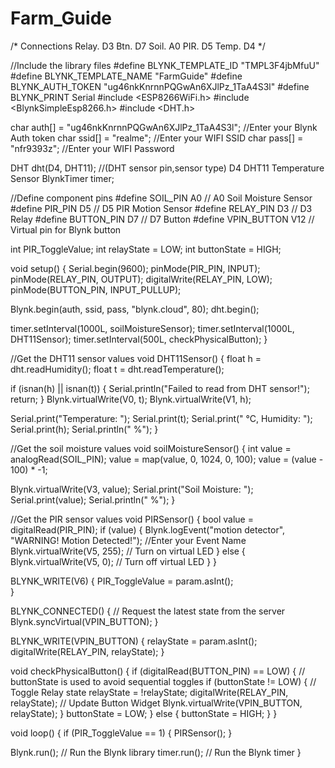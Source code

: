 # Farm_Guide
/* Connections
Relay. D3
Btn.   D7
Soil.  A0
PIR.   D5
Temp.  D4
*/

//Include the library files
#define BLYNK_TEMPLATE_ID "TMPL3F4jbMfuU"
#define BLYNK_TEMPLATE_NAME "FarmGuide"
#define BLYNK_AUTH_TOKEN "ug46nkKnrnnPQGwAn6XJlPz_1TaA4S3l"
#define BLYNK_PRINT Serial
#include <ESP8266WiFi.h>
#include <BlynkSimpleEsp8266.h>
#include <DHT.h>

char auth[] = "ug46nkKnrnnPQGwAn6XJlPz_1TaA4S3l";  //Enter your Blynk Auth token
char ssid[] = "realme";  //Enter your WIFI SSID
char pass[] = "nfr9393z";  //Enter your WIFI Password

DHT dht(D4, DHT11);  //(DHT sensor pin,sensor type)  D4 DHT11 Temperature Sensor
BlynkTimer timer;

//Define component pins
#define SOIL_PIN A0     // A0 Soil Moisture Sensor
#define PIR_PIN D5      // D5 PIR Motion Sensor
#define RELAY_PIN D3    // D3 Relay
#define BUTTON_PIN D7   // D7 Button
#define VPIN_BUTTON V12 // Virtual pin for Blynk button

int PIR_ToggleValue;
int relayState = LOW;
int buttonState = HIGH;

void setup() {
  Serial.begin(9600);
  pinMode(PIR_PIN, INPUT);
  pinMode(RELAY_PIN, OUTPUT);
  digitalWrite(RELAY_PIN, LOW);
  pinMode(BUTTON_PIN, INPUT_PULLUP);

  Blynk.begin(auth, ssid, pass, "blynk.cloud", 80);
  dht.begin();

  timer.setInterval(1000L, soilMoistureSensor);
  timer.setInterval(1000L, DHT11Sensor);
  timer.setInterval(500L, checkPhysicalButton);
}

//Get the DHT11 sensor values
void DHT11Sensor() {
  float h = dht.readHumidity();
  float t = dht.readTemperature();

  if (isnan(h) || isnan(t)) {
    Serial.println("Failed to read from DHT sensor!");
    return;
  }
  Blynk.virtualWrite(V0, t);
  Blynk.virtualWrite(V1, h);

  Serial.print("Temperature: ");
  Serial.print(t);
  Serial.print(" °C, Humidity: ");
  Serial.print(h);
  Serial.println(" %");
}

//Get the soil moisture values
void soilMoistureSensor() {
  int value = analogRead(SOIL_PIN);
  value = map(value, 0, 1024, 0, 100);
  value = (value - 100) * -1;

  Blynk.virtualWrite(V3, value);
  Serial.print("Soil Moisture: ");
  Serial.print(value);
  Serial.println(" %");
}

//Get the PIR sensor values
void PIRSensor() {
  bool value = digitalRead(PIR_PIN);
  if (value) {
    Blynk.logEvent("motion detector", "WARNING! Motion Detected!"); //Enter your Event Name
    Blynk.virtualWrite(V5, 255); // Turn on virtual LED
  } else {
    Blynk.virtualWrite(V5, 0); // Turn off virtual LED
  }
}

BLYNK_WRITE(V6) {
  PIR_ToggleValue = param.asInt();  
}

BLYNK_CONNECTED() {
  // Request the latest state from the server
  Blynk.syncVirtual(VPIN_BUTTON);
}

BLYNK_WRITE(VPIN_BUTTON) {
  relayState = param.asInt();
  digitalWrite(RELAY_PIN, relayState);
}

void checkPhysicalButton() {
  if (digitalRead(BUTTON_PIN) == LOW) {
    // buttonState is used to avoid sequential toggles
    if (buttonState != LOW) {
      // Toggle Relay state
      relayState = !relayState;
      digitalWrite(RELAY_PIN, relayState);
      // Update Button Widget
      Blynk.virtualWrite(VPIN_BUTTON, relayState);
    }
    buttonState = LOW;
  } else {
    buttonState = HIGH;
  }
}

void loop() {
  if (PIR_ToggleValue == 1) {
    PIRSensor();
  }

  Blynk.run(); // Run the Blynk library
  timer.run(); // Run the Blynk timer
}
